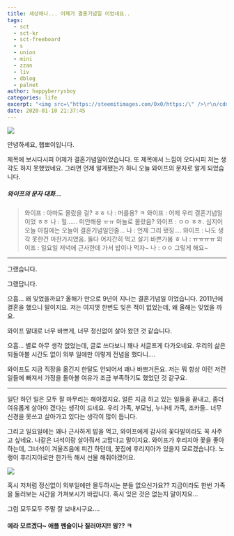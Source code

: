 ```yaml
---
title: 세상에나... 어제가 결혼기념일 이었네요..
tags:
  - sct
  - sct-kr
  - sct-freeboard
  - s
  - union
  - mini
  - zzan
  - liv
  - dblog
  - palnet
author: happyberrysboy
categories: life
excerpt: "<img src=\"https://steemitimages.com/0x0/https:/\" />\r\n/cdn.steemitimages.com/DQmeVyCnkva2SjkjT5mk9XPo2BJzbK7szFE1pDqqAHrSBsC/WHALE_TITLE_COLORED_LOW.jpg)  안녕하세요, 햅뽀이입니다.  제목에 보시다시피 어제가 결혼기념일이었습니다. 또 제목에서 느낌이 오다시피 저는 생각도 하지 못했었네요. 그러면 언제 알게됐는가 하니 오늘 와이프의 ....."
date: 2020-01-10 21:37:45
---
```


![](https://steemitimages.com/0x0/https://cdn.steemitimages.com/DQmeVyCnkva2SjkjT5mk9XPo2BJzbK7szFE1pDqqAHrSBsC/WHALE_TITLE_COLORED_LOW.jpg)

안녕하세요, 햅뽀이입니다.

제목에 보시다시피 어제가 결혼기념일이었습니다. 또 제목에서 느낌이 오다시피 저는 생각도 하지 못했었네요. 그러면 언제 알게됐는가 하니 오늘 와이프의 문자로 알게 되었습니다.

##### 와이프의  문자 대화...

> 와이프 : 아마도 몰랐을 걸? ㅎㅎ 
 나 : 머를용? ㅋ
와이프 : 어제 우리 결혼기념일이었 ㅎㅎ
나 : 헐...... 미안해용 ㅠㅠ 마눌로 몰랐음?
와이프 : ㅇㅇ  ㅎㅎ. 심지어 오늘 아침에는 오늘이 결혼기념일인줄...
나 : 언제 그리 됐징....
와이프 : 나도 생각 못한건 마찬가지였음. 둘다 어지간히 먹고 살기 바쁜가봄 ㅎ
나 : ㅠㅠㅠㅠ
와이프 : 일요일 저녁에 근사한데 가서 밥이나 먹자~
나 : ㅇㅇ 그렇게 해요~


___

그랬습니다.

그랬답니다.

으흠... 왜 잊었을까요? 올해가 만으로 9년이 지나는 결혼기념일 이었습니다. 2011년에 결혼을 했으니 말이지요. 저는 여지껏 한번도 잊은 적이 없었는데, 왜 올해는 잊었을 까요.

와이프 말대로 너무 바쁘게, 너무 정신없이 살아 왔던 것 같습니다.

으흠... 별로 아무 생각 없었는데, 글로 쓰다보니 꽤나 서글프게 다가오네요. 우리의 삶은 되돌아볼 시간도 없이 외부 일에만 이렇게 전념을 했다니....

와이프도 지금 직장을 옮긴지 한달도 안되어서 꽤나 바쁘거든요. 저는 뭐 항상 이런 저런 일들에 빠져서 가정을 돌아볼 여유가 조금 부족하기도 했었던 것 같구요. 

___

일단 하던 일은 모두 잘 마무리는 해야겠지요. 얼른 지금 하고 있는 일들을 끝내고, 좀더 여유롭게 살아야 겠다는 생각이 드네요. 우리 가족, 부모님, 누나네 가족, 조카들.. 너무 신경을 못쓰고 살아가고 있다는 생각이 많이 듭니다.

그리고 일요일에는 꽤나 근사하게 밥을 먹고, 와이프에게 감사의 꽃다발이라도 꼭 사주고 싶네요. 나같은 녀석이랑 살아줘서 고맙다고 말이지요. 와이프가 후리지아 꽃을 좋아하는데, 그녀석이 겨울즈음에 피긴 하던데, 꽃집에 후리지아가 있을지 모르겠습니다. 노랭이 후리지아로만 한가득 해서 선물 해줘야겠어요.

![](https://cdn.steemitimages.com/DQmaA2wtYB6rgrcQPy25VhUD1RqM4V7vnr5Xbh5g3LmVVuA/image.png)


혹시 저처럼 정신없이 외부일에만 몰두하시는 분들 없으신가요?? 지금이라도 한번 가족을 둘러보는 시간을 가져보시기 바랍니다. 혹시 잊은 것은 없는지 말이지요...

그럼 모두모두 주말 잘 보내시구요....

#### 에라 모르겠다~ 애플 펜슬이나 질러야지!! 읭?? ㅋ